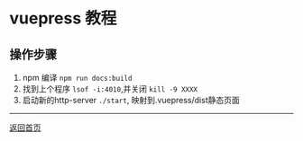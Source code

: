 # vuepress 教程

## 操作步骤
1. npm 编译 `npm run docs:build`
2. 找到上个程序 `lsof -i:4010`,并关闭 `kill -9 XXXX`
3. 启动新的http-server `./start`, 映射到.vuepress/dist静态页面 

---
[返回首页](/)